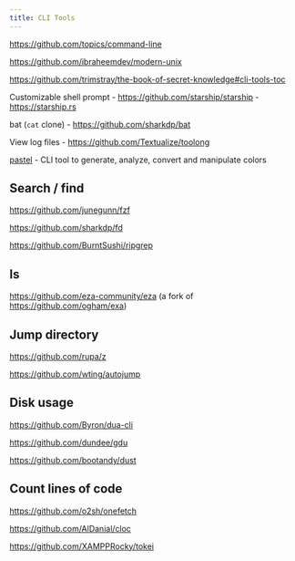 ```yaml
---
title: CLI Tools
---
```


https://github.com/topics/command-line

https://github.com/ibraheemdev/modern-unix

https://github.com/trimstray/the-book-of-secret-knowledge#cli-tools-toc

Customizable shell prompt - https://github.com/starship/starship - https://starship.rs

bat (`cat` clone) - https://github.com/sharkdp/bat

View log files - https://github.com/Textualize/toolong

[pastel](https://github.com/sharkdp/pastel) - CLI tool to generate, analyze, convert and manipulate colors

## Search / find

https://github.com/junegunn/fzf

https://github.com/sharkdp/fd

https://github.com/BurntSushi/ripgrep

## ls

https://github.com/eza-community/eza (a fork of https://github.com/ogham/exa)

## Jump directory

https://github.com/rupa/z

https://github.com/wting/autojump

## Disk usage

https://github.com/Byron/dua-cli

https://github.com/dundee/gdu

https://github.com/bootandy/dust

## Count lines of code

https://github.com/o2sh/onefetch

https://github.com/AlDanial/cloc

https://github.com/XAMPPRocky/tokei
